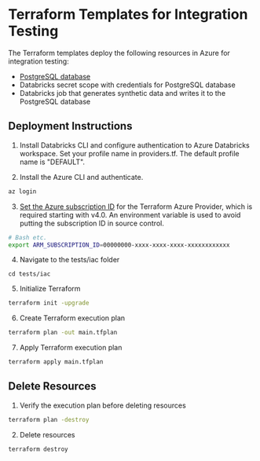 # Terraform Templates for Integration Testing

The Terraform templates deploy the following resources in Azure for integration testing:
- [PostgreSQL database](https://learn.microsoft.com/en-us/azure/developer/terraform/deploy-postgresql-flexible-server-database?tabs=azure-cli)
- Databricks secret scope with credentials for PostgreSQL database
- Databricks job that generates synthetic data and writes it to the PostgreSQL database

## Deployment Instructions

1. Install Databricks CLI and configure authentication to Azure Databricks workspace. Set your profile name in providers.tf. The default profile name is "DEFAULT".

2. Install the Azure CLI and authenticate.

```sh
az login
```

3. [Set the Azure subscription ID](https://registry.terraform.io/providers/hashicorp/azurerm/latest/docs/guides/4.0-upgrade-guide#specifying-subscription-id-is-now-mandatory) for the Terraform Azure Provider, which is required starting with v4.0. An environment variable is used to avoid putting the subscription ID in source control.

```sh
# Bash etc.
export ARM_SUBSCRIPTION_ID=00000000-xxxx-xxxx-xxxx-xxxxxxxxxxxx
```

4. Navigate to the tests/iac folder

```
cd tests/iac
```

5. Initialize Terraform

```sh
terraform init -upgrade
```

6. Create Terraform execution plan
```sh
terraform plan -out main.tfplan
```

7. Apply Terraform execution plan
```sh
terraform apply main.tfplan
```

## Delete Resources

1. Verify the execution plan before deleting resources

```sh
terraform plan -destroy
```

2. Delete resources

```sh
terraform destroy
```